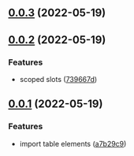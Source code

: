 ## [0.0.3](https://github.com/openweblabs/table-vue/compare/v0.0.2...v0.0.3) (2022-05-19)



## [0.0.2](https://github.com/openweblabs/table-vue/compare/v0.0.1...v0.0.2) (2022-05-19)


### Features

* scoped slots ([739667d](https://github.com/openweblabs/table-vue/commit/739667dbb251def70d58be579602f1122e21f508))



## [0.0.1](https://github.com/openweblabs/table-vue/compare/a7b29c9c89e0057c91c8ce0bcea2d5069dd09d23...v0.0.1) (2022-05-19)


### Features

* import table elements ([a7b29c9](https://github.com/openweblabs/table-vue/commit/a7b29c9c89e0057c91c8ce0bcea2d5069dd09d23))



